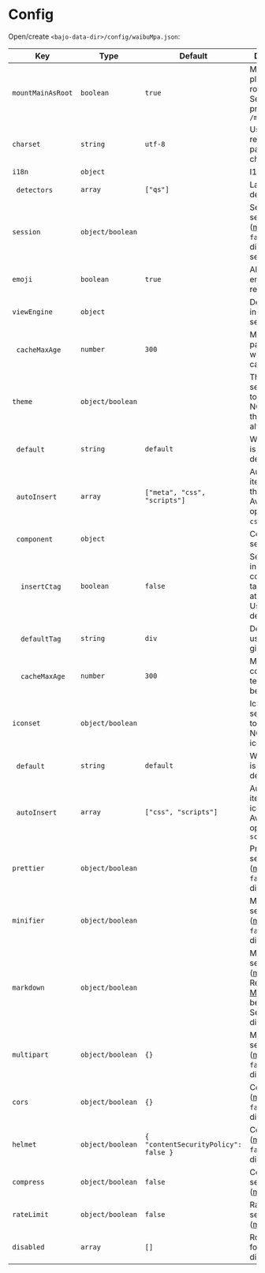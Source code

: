 # Config

Open/create ```<bajo-data-dir>/config/waibuMpa.json```:

| Key | Type | Default | Description |
| --- | ---- | ------- | ----------- |
| ```mountMainAsRoot``` | ```boolean``` | ```true``` | Mount main plugin's routes as root. Set to ```false``` to prefixed with ```/main``` |
| ```charset``` | ```string``` | ```utf-8``` | Used to set rendered page's character set |
| ```i18n``` | ```object``` | | I18N settings |
| &nbsp;&nbsp;```detectors``` | ```array``` | ```["qs"]``` | Language detector |
| ```session``` | ```object/boolean``` | | Session settings ([more](https://github.com/fastify/session)). Set to ```false``` to disable session |
| ```emoji``` | ```boolean``` | ```true``` | Allow/disallow emoji rendering |
| ```viewEngine``` | ```object``` | | Default/built-in view engine settings |
| &nbsp;&nbsp;```cacheMaxAge``` | ```number``` | ```300``` | Max of time a page template will be cached |
| ```theme``` | ```object/boolean``` | | Theme settings. Set to ```false``` to NOT use theme altogether |
| &nbsp;&nbsp;```default``` | ```string``` | ```default``` | Which theme is to use by default |
| &nbsp;&nbsp;```autoInsert``` | ```array``` | ```["meta", "css", "scripts"]``` | Auto insert items from theme. Available options: ```meta```, ```css```, ```scripts``` |
| &nbsp;&nbsp;```component``` | ```object``` | | Component settings |
| &nbsp;&nbsp;&nbsp;&nbsp;```insertCtag``` | ```boolean``` | ```false``` | Set to ```true``` to insert component tag as attribute. Useful for debugging |
| &nbsp;&nbsp;&nbsp;&nbsp;```defaultTag``` | ```string``` | ```div``` | Default tag to use if none is given |
| &nbsp;&nbsp;&nbsp;&nbsp;```cacheMaxAge``` | ```number``` | ```300``` | Max of time a component template will be cached |
| ```iconset``` | ```object/boolean``` | | Iconset settings. Set to ```false``` to NOT use iconset at all |
| &nbsp;&nbsp;```default``` | ```string``` | ```default``` | Which iconset is to use by default |
| &nbsp;&nbsp;```autoInsert``` | ```array``` | ```["css", "scripts"]``` | Auto insert items from iconset. Available options: ```css```, ```scripts``` |
| ```prettier``` | ```object/boolean``` | | Prettier settings ([more](https://prettier.io/docs/en/options)). Set to ```false``` to disable |
| ```minifier``` | ```object/boolean``` | | Minifier settings ([more](https://github.com/terser/html-minifier-terser)). Set to ```false``` to disable |
| ```markdown``` | ```object/boolean``` | | Markdown settings ([more](https://github.com/terser/html-minifier-terser)). Require [Bajo Markdown](https://github.com/ardhi/bajo-markdown) to be loaded. Set to ```false``` to disable |
| ```multipart``` | ```object/boolean``` | ```{}``` | Multipart settings ([more](https://github.com/fastify/fastify-multipart)). Set to ```false``` to disable |
| ```cors``` | ```object/boolean``` | ```{}``` | Cors settings ([more](https://github.com/fastify/fastify-cors)). Set to ```false``` to disable |
| ```helmet``` | ```object/boolean``` | ```{ "contentSecurityPolicy": false }``` | Cors settings ([more](https://github.com/fastify/fastify-helmet)). Set to ```false``` to disable |
| ```compress``` | ```object/boolean``` | ```false``` | Compress settings ([more](https://github.com/fastify/fastify-compress)) |
| ```rateLimit``` | ```object/boolean``` | ```false``` | Rate limit settings ([more](https://github.com/fastify/fastify-rate-limit)) |
| ```disabled``` | ```array``` | ```[]``` | Route to be forcefully disabled |

